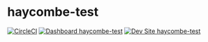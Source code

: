 # haycombe-test

[![CircleCI](https://circleci.com/gh/rkelsey76/haycombe-test.svg?style=shield)](https://circleci.com/gh/rkelsey76/haycombe-test)
[![Dashboard haycombe-test](https://img.shields.io/badge/dashboard-haycombe_test-yellow.svg)](https://dashboard.pantheon.io/sites/083ab08c-e697-44b9-b1c4-4c3901a08b32#dev/code)
[![Dev Site haycombe-test](https://img.shields.io/badge/site-haycombe_test-blue.svg)](http://dev-haycombe-test.pantheonsite.io/)